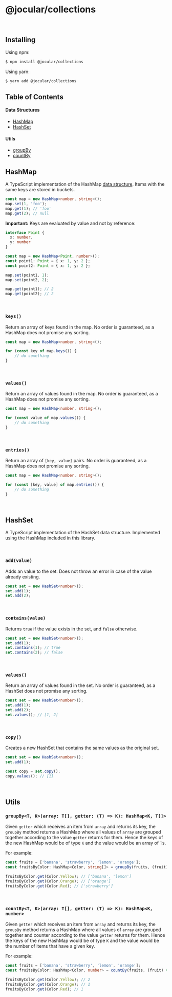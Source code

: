 # @jocular/collections
<br/>

## Installing

Using npm:
```bash
$ npm install @jocular/collections
```

Using yarn:
```bash
$ yarn add @jocular/collections
```
## Table of Contents

#### Data Structures

- [HashMap](https://github.com/ofekdeitch/collections#hashmap)
- [HashSet](https://github.com/ofekdeitch/collections#hashset)

#### Utils

- [groupBy](https://github.com/ofekdeitch/collections#groupby)
- [countBy](https://github.com/ofekdeitch/collections#countby)

## HashMap

A TypeScript implementation of the HashMap [data structure]([url](https://en.wikipedia.org/wiki/Hash_table)).
Items with the same keys are stored in buckets.

```ts
const map = new HashMap<number, string>();
map.set(1, 'foo');
map.get(1); // 'foo'
map.get(2); // null
```

**Important:**
Keys are evaluated by value and not by reference:
```ts
interface Point {
  x: number,
  y: number
}

const map = new HashMap<Point, number>();
const point1: Point = { x: 1, y: 2 };
const point2: Point = { x: 1, y: 2 };

map.set(point1, 1);
map.set(point2, 2);

map.get(point1); // 2
map.get(point2); // 2
```

<br />

### `keys()`
Return an array of keys found in the map. No order is guaranteed, as a HashMap does not promise any sorting.

```ts
const map = new HashMap<number, string>();

for (const key of map.keys()) {
    // do something
}
```

<br />

### `values()`
Return an array of values found in the map. No order is guaranteed, as a HashMap does not promise any sorting.

```ts
const map = new HashMap<number, string>();

for (const value of map.values()) {
    // do something
}
```

<br />

### `entries()`
Return an array of `[key, value]` pairs. No order is guaranteed, as a HashMap does not promise any sorting.

```ts
const map = new HashMap<number, string>();

for (const [key, value] of map.entries()) {
    // do something
}
```
<br/>

## HashSet

A TypeScript implementation of the HashSet data structure.
Implemented using the HashMap included in this library.

<br/>

### `add(value)`

Adds an value to the set. Does not throw an error in case of the value already existing.

```ts
const set = new HashSet<number>();
set.add(1);
set.add(2);
```

<br/>

### `contains(value)`

Returns `true` if the value exists in the set, and `false` otherwise.

```ts
const set = new HashSet<number>();
set.add(1);
set.contains(1); // true
set.contains(2); // false
```


<br/>

### `values()`
Return an array of values found in the set. No order is guaranteed, as a HashSet does not promise any sorting.

```ts
const set = new HashSet<number>();
set.add(1);
set.add(2);
set.values(); // [1, 2]
```


<br/>

### `copy()`
Creates a new HashSet that contains the same values as the original set.

```ts
const set = new HashSet<number>();
set.add(1);

const copy = set.copy();
copy.values(); // [1]
```

<br />

## Utils


### `groupBy<T, K>(array: T[], getter: (T) => K): HashMap<K, T[]>`
Given `getter` which receives an item from `array` and returns its key, the `groupBy` method returns a HashMap where all values of `array` are grouped together according to the value `getter` returns for them. Hence the keys of the new HashMap would be of type `K` and the value would be an array of `T`s.

For example:

```ts
const fruits = ['banana', 'strawberry', 'lemon', 'orange'];
const fruitsByColor: HashMap<Color, string[]> = groupBy(fruits, (fruit) => getColor(fruit));

fruitsByColor.get(Color.Yellow); // ['banana', 'lemon']
fruitsByColor.get(Color.Orange); // ['orange']
fruitsByColor.get(Color.Red); // ['strawberry']
```

<br />

### `countBy<T, K>(array: T[], getter: (T) => K): HashMap<K, number>`
Given `getter` which receives an item from `array` and returns its key, the `groupBy` method returns a HashMap where all values of `array` are grouped together and counter according to the value `getter` returns for them. Hence the keys of the new HashMap would be of type `K` and the value would be the number of items that have a given key.

For example:

```ts
const fruits = ['banana', 'strawberry', 'lemon', 'orange'];
const fruitsByColor: HashMap<Color, number> = countBy(fruits, (fruit) => getColor(fruit));

fruitsByColor.get(Color.Yellow); // 2
fruitsByColor.get(Color.Orange); // 1
fruitsByColor.get(Color.Red); // 1
```
